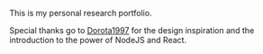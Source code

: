 This is my personal research portfolio. 

Special thanks go to [Dorota1997](https://github.com/Dorota1997) for the design inspiration and the introduction to the power of NodeJS and React. 

